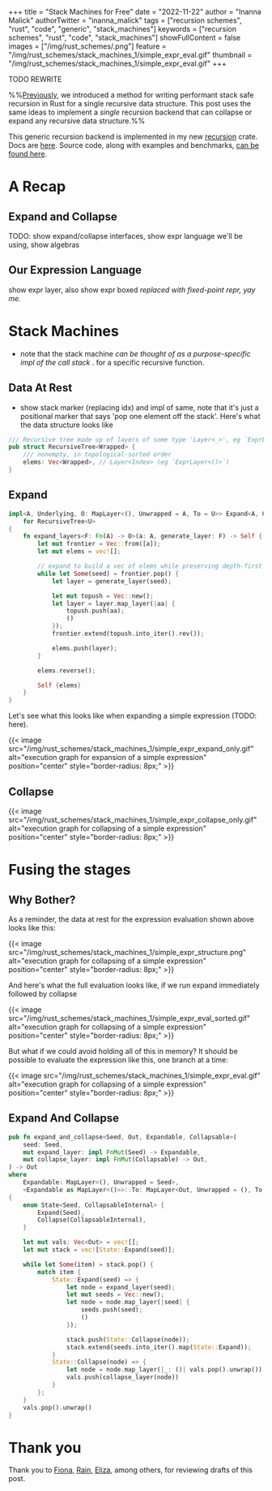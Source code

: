 
+++
title = "Stack Machines for Free"
date = "2022-11-22"
author = "Inanna Malick"
authorTwitter = "inanna_malick"
tags = ["recursion schemes", "rust", "code", "generic", "stack_machines"]
keywords = ["recursion schemes", "rust", "code", "stack_machines"]
showFullContent = false
images = ["/img/rust_schemes/.png"]
feature = "/img/rust_schemes/stack_machines_1/simple_expr_eval.gif"
thumbnail = "/img/rust_schemes/stack_machines_1/simple_expr_eval.gif"
+++


TODO REWRITE

%%[Previously](https://recursion.wtf/posts/rust_schemes/), we introduced a method for writing performant stack safe recursion in Rust for a single recursive data structure. This post uses the same ideas to implement a _single_ recursion backend that can collapse or expand any recursive data structure.%%

<!--more--> 

This generic recursion backend is implemented in my new [recursion](https://crates.io/crates/recursion) crate. Docs are [here](https://docs.rs/recursion). Source code, along with examples and benchmarks, [can be found here](https://github.com/inanna-malick/recursion).

# A Recap

## Expand and Collapse

TODO: show expand/collapse interfaces, show expr language we'll be using, show algebras

## Our Expression Language

show expr layer, also show expr boxed _replaced with fixed-point repr, yay me._

# Stack Machines
- note that the stack machine _can be thought of as a purpose-specific impl of the call stack_ . for a specific recursive function.

## Data At Rest
- show stack marker (replacing idx) and impl of same, note that it's just a positional marker that says 'pop one element off the stack'. 
Here's what the data structure looks like

```rust
/// Recursive tree made up of layers of some type 'Layer<_>', eg `ExprLayer<_>`
pub struct RecursiveTree<Wrapped> {
    /// nonempty, in topological-sorted order
    elems: Vec<Wrapped>, // Layer<Index> (eg `ExprLayer<()>`)
}
```

## Expand

```rust
impl<A, Underlying, O: MapLayer<(), Unwrapped = A, To = U>> Expand<A, O>
    for RecursiveTree<U>
{
    fn expand_layers<F: Fn(A) -> O>(a: A, generate_layer: F) -> Self {
        let mut frontier = Vec::from([a]);
        let mut elems = vec![];

        // expand to build a vec of elems while preserving depth-first topo order
        while let Some(seed) = frontier.pop() {
            let layer = generate_layer(seed);

            let mut topush = Vec::new();
            let layer = layer.map_layer(|aa| {
                topush.push(aa);
                ()
            });
            frontier.extend(topush.into_iter().rev());

            elems.push(layer);
        }

        elems.reverse();

        Self {elems}
    }
}
```

Let's see what this looks like when expanding a simple expression (TODO: here).

{{< image src="/img/rust_schemes/stack_machines_1/simple_expr_expand_only.gif" alt="execution graph for expansion of a simple expression" position="center" style="border-radius: 8px;" >}}

## Collapse


{{< image src="/img/rust_schemes/stack_machines_1/simple_expr_collapse_only.gif" alt="execution graph for collapsing of a simple expression" position="center" style="border-radius: 8px;" >}}

# Fusing the stages

## Why  Bother?

As a reminder, the data at rest for the expression evaluation shown above looks like this:

{{< image src="/img/rust_schemes/stack_machines_1/simple_expr_structure.png" alt="execution graph for collapsing of a simple expression" position="center" style="border-radius: 8px;" >}}

And here's what the full evaluation looks like, if we run expand immediately followed by collapse

{{< image src="/img/rust_schemes/stack_machines_1/simple_expr_eval_sorted.gif" alt="execution graph for collapsing of a simple expression" position="center" style="border-radius: 8px;" >}}

But what if we could avoid holding all of this in memory? It should be possible to evaluate the expression like this, one branch at a time:

{{< image src="/img/rust_schemes/stack_machines_1/simple_expr_eval.gif" alt="execution graph for collapsing of a simple expression" position="center" style="border-radius: 8px;" >}}


## Expand And Collapse

```rust
pub fn expand_and_collapse<Seed, Out, Expandable, Collapsable>(
    seed: Seed,
    mut expand_layer: impl FnMut(Seed) -> Expandable,
    mut collapse_layer: impl FnMut(Collapsable) -> Out,
) -> Out
where
    Expandable: MapLayer<(), Unwrapped = Seed>,
    <Expandable as MapLayer<()>>::To: MapLayer<Out, Unwrapped = (), To = Collapsable>,
{
    enum State<Seed, CollapsableInternal> {
        Expand(Seed),
        Collapse(CollapsableInternal),
    }

    let mut vals: Vec<Out> = vec![];
    let mut stack = vec![State::Expand(seed)];

    while let Some(item) = stack.pop() {
        match item {
            State::Expand(seed) => {
                let node = expand_layer(seed);
                let mut seeds = Vec::new();
                let node = node.map_layer(|seed| {
                    seeds.push(seed);
                    ()
                });

                stack.push(State::Collapse(node));
                stack.extend(seeds.into_iter().map(State::Expand));
            }
            State::Collapse(node) => {
                let node = node.map_layer(|_: ()| vals.pop().unwrap());
                vals.push(collapse_layer(node))
            }
        };
    }
    vals.pop().unwrap()
}
```


# Thank you

Thank you to [Fiona](https://twitter.com/munin), [Rain](https://twitter.com/sunshowers6), [Eliza](https://twitter.com/mycoliza), among others, for reviewing drafts of this post.
